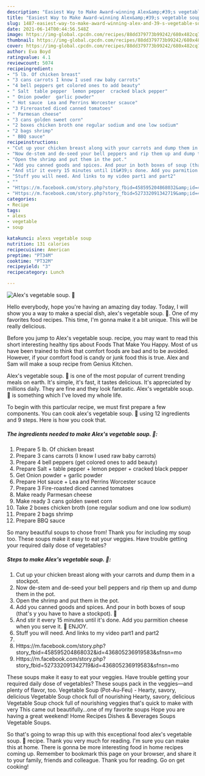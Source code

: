 ```yaml
---
description: "Easiest Way to Make Award-winning Alex&amp;#39;s vegetable soup. 🙂"
title: "Easiest Way to Make Award-winning Alex&amp;#39;s vegetable soup. 🙂"
slug: 1487-easiest-way-to-make-award-winning-alex-and-39-s-vegetable-soup
date: 2021-06-14T00:44:56.548Z
image: https://img-global.cpcdn.com/recipes/88dd379773b99242/680x482cq70/alexs-vegetable-soup-recipe-main-photo.jpg
thumbnail: https://img-global.cpcdn.com/recipes/88dd379773b99242/680x482cq70/alexs-vegetable-soup-recipe-main-photo.jpg
cover: https://img-global.cpcdn.com/recipes/88dd379773b99242/680x482cq70/alexs-vegetable-soup-recipe-main-photo.jpg
author: Eva Boyd
ratingvalue: 4.1
reviewcount: 5074
recipeingredient:
- "5 lb. Of chicken breast"
- "3 cans carrots I know I used raw baby carrots"
- "4 bell peppers get colored ones to add beauty"
- " Salt  table pepper  lemon pepper  cracked black pepper"
- " Onion powder  garlic powder"
- " Hot sauce  Lea and Perrins Worcester scauce"
- "3 Fireroasted diced canned tomatoes"
- " Parmesan cheese"
- "3 cans golden sweet corn"
- "2 boxes chicken broth one regular sodium and one low sodium"
- "2 bags shrimp"
- " BBQ sauce"
recipeinstructions:
- "Cut up your chicken breast along with your carrots and dump them in a stockpot."
- "Now de-stem and de-seed your bell peppers and rip them up and dump them in the pot."
- "Open the shrimp and put them in the pot."
- "Add you canned goods and spices. And pour in both boxes of soup (that&#39;s y you have to have a stockpot). 🙂"
- "And stir it every 15 minutes until it&#39;s done. Add you parmition cheese when you serve it. 🙂 ENJOY."
- "Stuff you will need. And links to my video part1 and part2"
- ""
- "Https://m.facebook.com/story.php?story_fbid=458595204868032&amp;id=436805236919583&amp;sfnsn=mo"
- "Https://m.facebook.com/story.php?story_fbid=527332091342719&amp;id=436805236919583&amp;sfnsn=mo"
categories:
- Recipe
tags:
- alexs
- vegetable
- soup

katakunci: alexs vegetable soup 
nutrition: 131 calories
recipecuisine: American
preptime: "PT34M"
cooktime: "PT32M"
recipeyield: "3"
recipecategory: Lunch

---
```



![Alex&#39;s vegetable soup. 🙂](https://img-global.cpcdn.com/recipes/88dd379773b99242/680x482cq70/alexs-vegetable-soup-recipe-main-photo.jpg)

Hello everybody, hope you're having an amazing day today. Today, I will show you a way to make a special dish, alex&#39;s vegetable soup. 🙂. One of my favorites food recipes. This time, I'm gonna make it a bit unique. This will be really delicious.

Before you jump to Alex&#39;s vegetable soup. recipe, you may want to read this short interesting healthy tips about Foods That Make You Happy. Most of us have been trained to think that comfort foods are bad and to be avoided. However, if your comfort food is candy or junk food this is true. Alex and Sam will make a soup recipe from Genius Kitchen.

Alex&#39;s vegetable soup. 🙂 is one of the most popular of current trending meals on earth. It's simple, it's fast, it tastes delicious. It's appreciated by millions daily. They are fine and they look fantastic. Alex&#39;s vegetable soup. 🙂 is something which I've loved my whole life.


To begin with this particular recipe, we must first prepare a few components. You can cook alex&#39;s vegetable soup. 🙂 using 12 ingredients and 9 steps. Here is how you cook that.

<!--inarticleads1-->

##### The ingredients needed to make Alex&#39;s vegetable soup. 🙂:

1. Prepare 5 lb. Of chicken breast
1. Prepare 3 cans carrots (I know I used raw baby carrots)
1. Prepare 4 bell peppers (get colored ones to add beauty)
1. Prepare  Salt + table pepper + lemon pepper + cracked black pepper
1. Get  Onion powder + garlic powder
1. Prepare  Hot sauce + Lea and Perrins Worcester scauce
1. Prepare 3 Fire-roasted diced canned tomatoes
1. Make ready  Parmesan cheese
1. Make ready 3 cans golden sweet corn
1. Take 2 boxes chicken broth (one regular sodium and one low sodium)
1. Prepare 2 bags shrimp
1. Prepare  BBQ sauce


So many beautiful soups to chose from! Thank you for including my soup too. These soups make it easy to eat your veggies. Have trouble getting your required daily dose of vegetables? 

<!--inarticleads2-->

##### Steps to make Alex&#39;s vegetable soup. 🙂:

1. Cut up your chicken breast along with your carrots and dump them in a stockpot.
1. Now de-stem and de-seed your bell peppers and rip them up and dump them in the pot.
1. Open the shrimp and put them in the pot.
1. Add you canned goods and spices. And pour in both boxes of soup (that&#39;s y you have to have a stockpot). 🙂
1. And stir it every 15 minutes until it&#39;s done. Add you parmition cheese when you serve it. 🙂 ENJOY.
1. Stuff you will need. And links to my video part1 and part2
1. 
1. Https://m.facebook.com/story.php?story_fbid=458595204868032&amp;id=436805236919583&amp;sfnsn=mo
1. Https://m.facebook.com/story.php?story_fbid=527332091342719&amp;id=436805236919583&amp;sfnsn=mo


These soups make it easy to eat your veggies. Have trouble getting your required daily dose of vegetables? These soups pack in the veggies—and plenty of flavor, too. Vegetable Soup (Pot-Au-Feu) - Hearty, savory, delicious Vegetable Soup chock full of nourishing Hearty, savory, delicious Vegetable Soup chock full of nourishing veggies that&#39;s quick to make with very This came out beautifully…one of my favorite soups Hope you are having a great weekend! Home Recipes Dishes &amp; Beverages Soups Vegetable Soups. 

So that's going to wrap this up with this exceptional food alex&#39;s vegetable soup. 🙂 recipe. Thank you very much for reading. I'm sure you can make this at home. There is gonna be more interesting food in home recipes coming up. Remember to bookmark this page on your browser, and share it to your family, friends and colleague. Thank you for reading. Go on get cooking!
